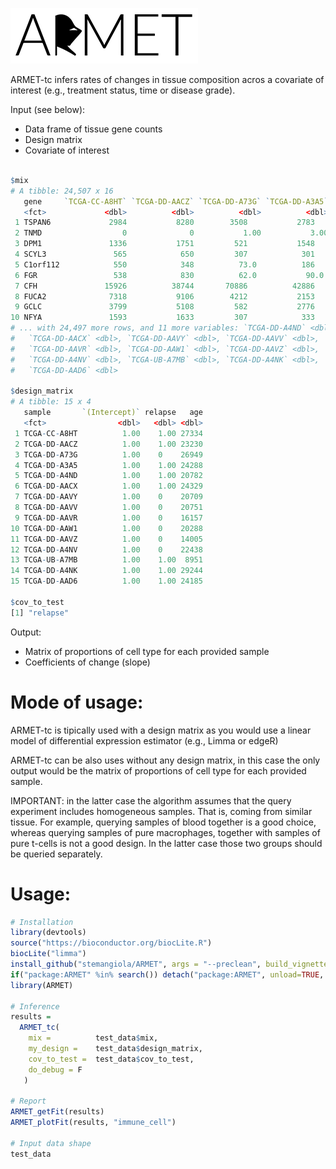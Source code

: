 ![alt tag](https://github.com/stemangiola/ARMET/blob/master/armet_logo.png?raw=true)

ARMET-tc infers rates of changes in tissue composition acros a covariate of interest (e.g., treatment status, time or disease grade). 

Input (see below):

- Data frame of tissue gene counts
- Design matrix
- Covariate of interest

```R

$mix
# A tibble: 24,507 x 16
   gene     `TCGA-CC-A8HT` `TCGA-DD-AACZ` `TCGA-DD-A73G` `TCGA-DD-A3A5`
   <fct>             <dbl>          <dbl>          <dbl>          <dbl>
 1 TSPAN6             2984           8280        3508           2783
 2 TNMD                  0              0           1.00           3.00
 3 DPM1               1336           1751         521           1548
 4 SCYL3               565            650         307            301
 5 C1orf112            550            348          73.0          186
 6 FGR                 538            830          62.0           90.0
 7 CFH               15926          38744       70886          42886
 8 FUCA2              7318           9106        4212           2153
 9 GCLC               3799           5108         582           2776
10 NFYA               1593           1633         307            333
# ... with 24,497 more rows, and 11 more variables: `TCGA-DD-A4ND` <dbl>,
#   `TCGA-DD-AACX` <dbl>, `TCGA-DD-AAVY` <dbl>, `TCGA-DD-AAVV` <dbl>,
#   `TCGA-DD-AAVR` <dbl>, `TCGA-DD-AAW1` <dbl>, `TCGA-DD-AAVZ` <dbl>,
#   `TCGA-DD-A4NV` <dbl>, `TCGA-UB-A7MB` <dbl>, `TCGA-DD-A4NK` <dbl>,
#   `TCGA-DD-AAD6` <dbl>

$design_matrix
# A tibble: 15 x 4
   sample       `(Intercept)` relapse   age
   <fct>                <dbl>   <dbl> <dbl>
 1 TCGA-CC-A8HT          1.00    1.00 27334
 2 TCGA-DD-AACZ          1.00    1.00 23230
 3 TCGA-DD-A73G          1.00    0    26949
 4 TCGA-DD-A3A5          1.00    1.00 24288
 5 TCGA-DD-A4ND          1.00    1.00 20782
 6 TCGA-DD-AACX          1.00    1.00 24329
 7 TCGA-DD-AAVY          1.00    0    20709
 8 TCGA-DD-AAVV          1.00    0    20751
 9 TCGA-DD-AAVR          1.00    0    16157
10 TCGA-DD-AAW1          1.00    0    20288
11 TCGA-DD-AAVZ          1.00    0    14005
12 TCGA-DD-A4NV          1.00    0    22438
13 TCGA-UB-A7MB          1.00    1.00  8951
14 TCGA-DD-A4NK          1.00    1.00 29244
15 TCGA-DD-AAD6          1.00    1.00 24185

$cov_to_test
[1] "relapse"

```

Output:

- Matrix of proportions of cell type for each provided sample
- Coefficients of change (slope)

# Mode of usage:

ARMET-tc is tipically used with a design matrix as you would use a linear model of differential expression estimator (e.g., Limma or edgeR)

ARMET-tc can be also uses without any design matrix, in this case the only output would be the matrix of proportions of cell type for each provided sample. 

IMPORTANT: in the latter case the algorithm assumes that the query experiment includes homogeneous samples. That is, coming from similar tissue. For example, querying samples of blood together is a good choice, whereas querying samples of pure macrophages, together with samples of pure t-cells is not a good design. In the latter case those two groups should be queried separately.

# Usage:

```R
# Installation
library(devtools)  
source("https://bioconductor.org/biocLite.R") 
biocLite("limma")
install_github("stemangiola/ARMET", args = "--preclean", build_vignettes = FALSE)  
if("package:ARMET" %in% search()) detach("package:ARMET", unload=TRUE, force=TRUE)
library(ARMET) 

# Inference
results = 
  ARMET_tc(
    mix =          test_data$mix, 
    my_design =    test_data$design_matrix, 
    cov_to_test =  test_data$cov_to_test, 
    do_debug = F
   )
   
# Report
ARMET_getFit(results)
ARMET_plotFit(results, "immune_cell")

# Input data shape
test_data

```

